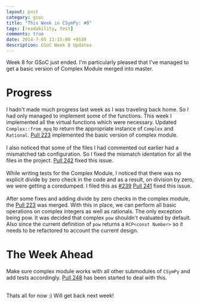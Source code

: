 ```yaml
---
layout: post
category: gsoc
title: "This Week in CSymPy: #8"
tags: [readability, test]
comments: true
date: 2014-7-05 11:15:00 +0530
description: GSoC Week 8 Updates
---
```


Week 8 for GSoC just ended. I'm particularly pleased that I've managed to get a basic version of Complex Module merged into master.

Progress
========

I hadn't made much progress last week as I was traveling back home. So I had only managed to implement some of the functions. This week I implemented all the virtual functions which were necessary. Updated `Complex::from_mpq` to return the appropriate instance of `Complex` and `Rational`. [Pull 223](https://github.com/sympy/csympy/pull/223) implemented the basic version of complex module.
<br/><br/>
I also noticed that some of the files I had commented out earlier had a mismatched tab configuration. So I fixed the mismatch identation for all the files in the project. [Pull 242](https://github.com/sympy/csympy/pull/242) fixed this issue.
<br/><br/>
While writing tests for the Complex Module, I noticed that there was no explicit divide by zero check in the code and as a result, on division by zero, we were getting a coredumped. I filed this as [#239](https://github.com/sympy/csympy/issues/239)
[Pull 241](https://github.com/sympy/csympy/pull/241) fixed this issue.
<br/><br/>
After some fixes and adding divide by zero checks in the complex module, the [Pull 223](https://github.com/sympy/csympy/pull/223)  was merged. With this in place, we can perform all basic operations on complex integers as well as rationals. The only exception being pow. It was decided that complex `pow` shouldn't evaluated by default. Also since the current definition of `pow` returns a `RCP<const Number>` so it needs to be refactored to account the current design.

The Week Ahead
==============
Make sure complex module works with all other submodules of `CSymPy` and add tests accordingly. [Pull 248](https://github.com/sympy/csympy/pull/248) has been started to deal with this.

<br/>
Thats all for now :) Will get back next week!
